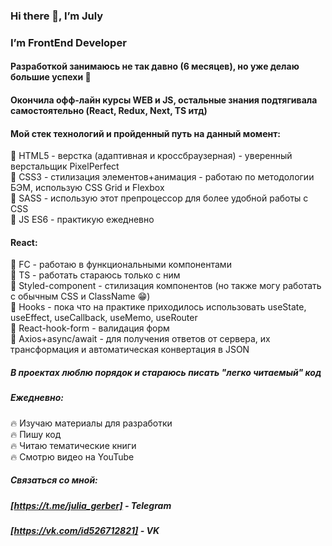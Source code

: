 ### Hi there 👋, I’m July
### I’m FrontEnd Developer

#### Разработкой занимаюсь не так давно (6 месяцев), но уже делаю большие успехи :muscle:
#### Окончила офф-лайн курсы WEB и JS, остальные знания подтягивала самостоятельно (React, Redux, Next, TS итд)

#### Мой стек технологий и пройденный путь на данный момент:

:star2: HTML5 - верстка (адаптивная и кроссбраузерная) - уверенный верстальщик PixelPerfect <br>
:star2: CSS3 - стилизация элементов+анимация - работаю по методологии БЭМ, использую CSS Grid и Flexbox <br>
:star2: SASS - использую этот препроцессор для более удобной работы с CSS <br>
:star2: JS ES6 - практикую ежедневно <br>

#### React:

:star2: FC - работаю в функциональными компонентами <br>
:star2: TS - работать стараюсь только с ним <br>
:star2: Styled-component - стилизация компонентов (но также могу работать с обычным CSS и ClassName :grin:) <br>
:star2: Hooks - пока что на практике приходилось использовать useState, useEffect, useCallback, useMemo, useRouter <br>
:star2: React-hook-form - валидация форм <br>
:star2: Axios+async/await - для получения ответов от сервера, их трансформация и автоматическая конвертация в JSON <br>

##### В проектах люблю порядок и стараюсь писать "легко читаемый" код
##### Ежедневно:
:fire: Изучаю материалы для разработки <br>
:fire: Пишу код <br>
:fire: Читаю тематические книги <br>
:fire: Смотрю видео на YouTube <br>

##### Связаться со мной: 
##### [https://t.me/julia_gerber] - Telegram
##### [https://vk.com/id526712821] - VK
